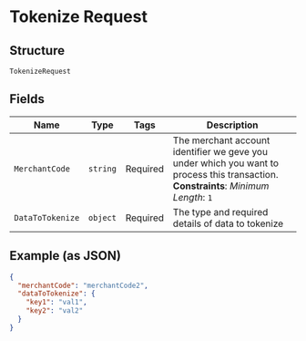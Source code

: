 
# Tokenize Request

## Structure

`TokenizeRequest`

## Fields

| Name | Type | Tags | Description |
|  --- | --- | --- | --- |
| `MerchantCode` | `string` | Required | The merchant account identifier we geve you under which you want to process this transaction.<br>**Constraints**: *Minimum Length*: `1` |
| `DataToTokenize` | `object` | Required | The type and required details of data to tokenize |

## Example (as JSON)

```json
{
  "merchantCode": "merchantCode2",
  "dataToTokenize": {
    "key1": "val1",
    "key2": "val2"
  }
}
```

